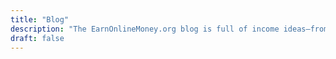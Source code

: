 ```yaml
---
title: "Blog"
description: "The EarnOnlineMoney.org blog is full of income ideas—from side hustles to investing—packed with tips, tools, and strategies to boost your earnings."
draft: false
---
```

